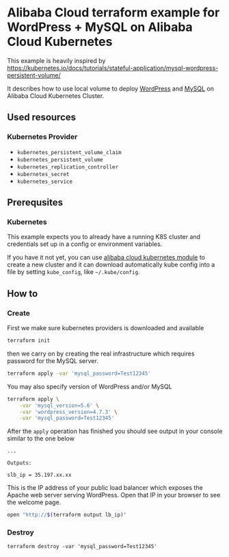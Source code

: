 Alibaba Cloud terraform example for WordPress + MySQL on Alibaba Cloud Kubernetes
=================================================================================

This example is heavily inspired by https://kubernetes.io/docs/tutorials/stateful-application/mysql-wordpress-persistent-volume/

It describes how to use local volume to deploy [WordPress](https://wordpress.org/)
and [MySQL](https://www.mysql.com/) on Alibaba Cloud Kubernetes Cluster.

## Used resources

### Kubernetes Provider

 - `kubernetes_persistent_volume_claim`
 - `kubernetes_persistent_volume`
 - `kubernetes_replication_controller`
 - `kubernetes_secret`
 - `kubernetes_service`

## Prerequsites

### Kubernetes

This example expects you to already have a running K8S cluster
and credentials set up in a config or environment variables.

If you have it not yet, you can use [alibaba cloud kubernetes module](https://registry.terraform.io/modules/aliyun/kubernetes/alicloud/)
to create a new cluster and it can download automatically kube config into a file by setting `kube_config`, like `~/.kube/config`.

## How to

### Create

First we make sure kubernetes providers is downloaded and available

```sh
terraform init
```

then we carry on by creating the real infrastructure which requires
password for the MySQL server.

```sh
terraform apply -var 'mysql_password=Test12345'
```

You may also specify version of WordPress and/or MySQL

```sh
terraform apply \
	-var 'mysql_version=5.6' \
	-var 'wordpress_version=4.7.3' \
	-var 'mysql_password=Test12345'
```

After the `apply` operation has finished you should see output
in your console similar to the one below

```
...

Outputs:

slb_ip = 35.197.xx.xx
```

This is the IP address of your public load balancer
which exposes the Apache web server serving WordPress.
Open that IP in your browser to see the welcome page.

```sh
open "http://$(terraform output lb_ip)"
```

### Destroy

```
terraform destroy -var 'mysql_password=Test12345'
```